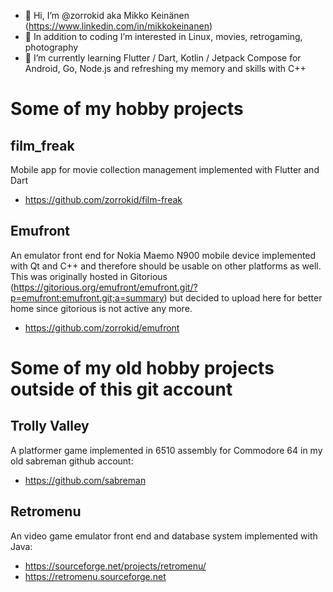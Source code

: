 - 👋 Hi, I’m @zorrokid aka Mikko Keinänen (https://www.linkedin.com/in/mikkokeinanen)
- 👀 In addition to coding I’m interested in Linux, movies, retrogaming, photography
- 🌱 I’m currently learning Flutter / Dart, Kotlin / Jetpack Compose for Android, Go, Node.js and refreshing my memory and skills with C++

# Some of my hobby projects

## film_freak

Mobile app for movie collection management implemented with Flutter and Dart
- https://github.com/zorrokid/film-freak

## Emufront

An emulator front end for Nokia Maemo N900 mobile device implemented with Qt and C++ and therefore should be usable on other platforms as well. This was originally hosted in Gitorious (https://gitorious.org/emufront/emufront.git/?p=emufront:emufront.git;a=summary) but decided to upload here for better home since gitorious is not active any more.

- https://github.com/zorrokid/emufront

# Some of my old hobby projects outside of this git account

## Trolly Valley 

A platformer game implemented in 6510 assembly for Commodore 64 in my old sabreman github account:
- https://github.com/sabreman

## Retromenu

An video game emulator front end and database system implemented with Java:
- https://sourceforge.net/projects/retromenu/ 
- https://retromenu.sourceforge.net

<!---
zorrokid/zorrokid is a ✨ special ✨ repository because its `README.md` (this file) appears on your GitHub profile.
You can click the Preview link to take a look at your changes.
--->
